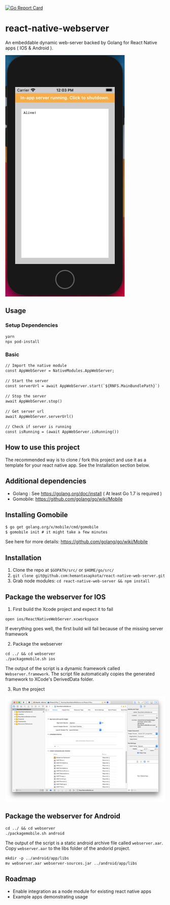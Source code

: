 [![Go Report Card](https://goreportcard.com/badge/github.com/hemantasapkota/react-native-webserver)](https://goreportcard.com/report/github.com/hemantasapkota/react-native-webserver)

# react-native-webserver
An embeddable dynamic web-server backed by Golang for React Native apps ( IOS & Android ).

![](./screenshots/preview.gif)

## Usage

### Setup Dependencies 

```
yarn
npx pod-install
```

### Basic

```
// Import the native module
const AppWebServer = NativeModules.AppWebServer;

// Start the server
const serverUrl = await AppWebServer.start(`${RNFS.MainBundlePath}`)

// Stop the server
await AppWebServer.stop()

// Get server url
await AppWebServer.serverUrl()

// Check if server is running
const isRunning = (await AppWebServer.isRunning())

```

## How to use this project

The recommended way is to clone / fork this project and use it as a template for your react native app. See the Installation section below.

## Additional dependencies
* Golang : See https://golang.org/doc/install ( At least Go 1.7 is required )
* Gomobile: https://github.com/golang/go/wiki/Mobile

## Installing Gomobile

```
$ go get golang.org/x/mobile/cmd/gomobile
$ gomobile init # it might take a few minutes
```

See here for more details: https://github.com/golang/go/wiki/Mobile

## Installation

1. Clone the repo at `$GOPATH/src/` or `$HOME/go/src/`
2. `git clone git@github.com:hemantasapkota/react-native-web-server.git`
3. Grab node modules: `cd react-native-web-server && npm install`

## Package the webserver for IOS

1. First build the Xcode project and expect it to fail

```
open ios/ReactNativeWebServer.xcworkspace
```

If everything goes well, the first build will fail because of the missing server framework

2. Package the webserver

```
cd ../ && cd webserver
./packagemobile.sh ios
```
The output of the script is a dynamic framework called `Webserver.framework`. The script file automatically copies the generated framework to XCode's DerivedData folder.

3. Run the project

![](screenshots/xcode.png)

## Package the webserver for Android

```
cd ../ && cd webserver
./packagemobile.sh android
```
The output of the script is a static android archive file called `webserver.aar`. Copy `webserver.aar` to the libs folder of the andorid project.

```
mkdir -p ../android/app/libs
mv webserver.aar webserver-sources.jar ../android/app/libs
```

## Roadmap

* Enable integration as a node module for existing react native apps
* Example apps demonstrating usage

